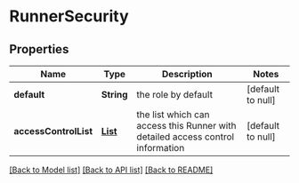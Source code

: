 # RunnerSecurity
## Properties

| Name | Type | Description | Notes |
|------------ | ------------- | ------------- | -------------|
| **default** | **String** | the role by default | [default to null] |
| **accessControlList** | [**List**](RunnerAccessControl.md) | the list which can access this Runner with detailed access control information | [default to null] |

[[Back to Model list]](../README.md#documentation-for-models) [[Back to API list]](../README.md#documentation-for-api-endpoints) [[Back to README]](../README.md)

